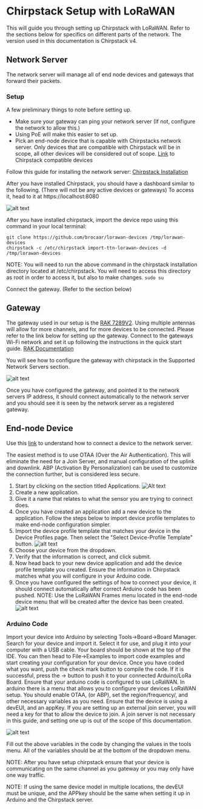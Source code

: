 # Chirpstack Setup with LoRaWAN
This will guide you through setting up Chirpstack with LoRaWAN. Refer to the sections below for specifics on different parts of the network. The version used in this documentation is Chirpstack v4. 
## Network Server
The network server will manage all of end node devices and gateways that forward their packets. 
### Setup
A few preliminary things to note before setting up. 
* Make sure your gateway can ping your network server (If not, configure the network to allow this.)
* Using PoE will make this easier to set up. 
* Pick an end-node device that is capable with Chirpstacks network server. Only devices that are compatible with Chirpstack will be in scope, all other devices will be considered out of scope. 
[Link](https://github.com/TheThingsNetwork/lorawan-devices) to 
Chirpstack compatible devices

Follow this guide for installing the network server: [Chirpstack Installation](https://www.chirpstack.io/docs/getting-started/debian-ubuntu.html)

After you have installed Chirpstack, you should have a dashboard similar to the following. (There will not be any active devices or gateways) To access it, head to it at https://localhost:8080

![alt text](dashboard.png "Chirpstack Dashboard")

After you have installed chirpstack, import the device repo using this command in your local terminal:
```
git clone https://github.com/brocaar/lorawan-devices /tmp/lorawan-devices
chirpstack -c /etc/chirpstack import-ttn-lorawan-devices -d /tmp/lorawan-devices
```
NOTE: You will need to run the above command in the chirpstack installation directory located at /etc/chirpstack. You will need to access this directory as root in order to access it, but also to make changes. ```sudo su```

Connect the gateway. (Refer to the section below)
## Gateway
The gateway used in our setup is the [RAK 7289V2](https://store.rakwireless.com/products/rak7289-8-16-channel-outdoor-lorawan-gateway?variant=41806809661638). Using multiple antennas will allow for more channels, and for more devices to be connected. Please refer to the link below for setting up the gateway. Connect to the gateways Wi-Fi network and set it up following the instructions in the quick start guide. 
[RAK Documentation](https://docs.rakwireless.com/Product-Categories/WisGate/RAK7289-V2/Quickstart/#prerequisites "RAK Quick Start Guide")

You will see how to configure the gateway with chirpstack in the Supported Network Servers section. 

![alt text](RAK_Documentation.png "RAK Documentation")

Once you have configured the gateway, and pointed it to the network servers IP address, it should connect automatically to the network server and you should see it is seen by the network server as a registered gateway. 
## End-node Device
Use this [link](https://www.chirpstack.io/docs/guides/connect-device.html) to understand how to connect a device to the network server. 

The easiest method is to use OTAA (Over the Air Authentication). This will eliminate the need for a Join Server, and manual configuration of the uplink and downlink. ABP (Activation By Personalization) can be used to customize the connection further, but is considered less secure. 

1. Start by clicking on the section titled Applications. 
![Alt text](Applications.png "Configure Applications")
2. Create a new application. 
3. Give it a name that relates to what the sensor you are trying to connect does. 
4. Once you have created an application add a new device to the application. Follow the steps below to import device profile templates to make end-node configuration simpler. 
5. Import the device profile template that matches your device in the Device Profiles page. Then select the "Select Device-Profile Template" button. 
![alt text](device_profile_config.png "Configure Device Profile Page")
6. Choose your device from the dropdown. 
7. Verify that the information is correct, and click submit.
8. Now head back to your new device application and add the device profile template you created. Ensure the information in Chirpstack matches what you will configure in your Arduino code. 
9. Once you have configured the settings of how to connect your device, it should connect automatically after correct Arduino code has been pushed. 
NOTE: Use the LoRaWAN Frames menu located in the end-node device menu that will be created after the device has been created. 
![alt text](device_profile_frames.png "LoRaWAN Frames")

### Arduino Code
Import your device into Arduino by selecting Tools->Board->Board Manager. Search for your device and import it. Select it for use, and plug it into your computer with a USB cable. Your board should be shown at the top of the IDE. You can then head to File->Examples to import code examples and start creating your configuration for your device. Once you have coded what you want, push the check mark button to compile the code. If it is successful, press the -> button to push it to your connected Arduino/LoRa Board. Ensure that your arduino code is configured to use LoRaWAN. In arduino there is a menu that allows you to configure your devices LoRaWAN setup. You should enable OTAA, (or ABP), set the region/frequency/, and other necessary variables as you need. Ensure that the device is using a devEUI, and an appKey. If you are setting up an external join server, you will need a key for that to allow the device to join. A join server is not necessary in this guide, and setting one up is out of the scope of this documentation. 

![alt text](Arduino.png "Arduino Code")

Fill out the above variables in the code by changing the values in the tools menu. All of the variables should be at the bottom of the dropdown menu. 


NOTE: After you have setup chirpstack ensure that your device is communicating on the same channel as you gateway or you may only have one way traffic. 

NOTE: If using the same device model in multiple locations, the devEUI must be unique, and the APPkey should be the same when setting it up in Arduino and the Chirpstack server. 
